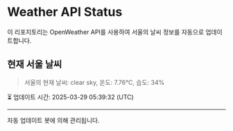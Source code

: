 
# Weather API Status

이 리포지토리는 OpenWeather API를 사용하여 서울의 날씨 정보를 자동으로 업데이트합니다.

## 현재 서울 날씨
> 서울의 현재 날씨: clear sky, 온도: 7.76°C, 습도: 34%

⏳ 업데이트 시간: 2025-03-29 05:39:32 (UTC)

---
자동 업데이트 봇에 의해 관리됩니다.
